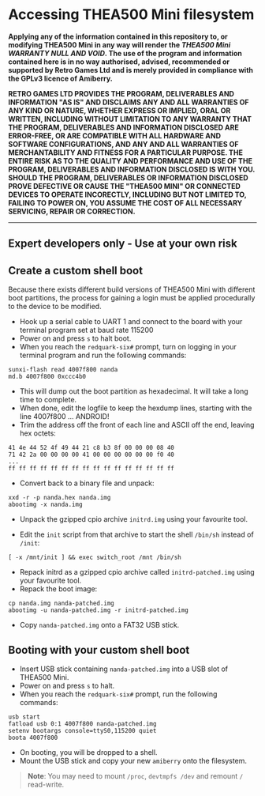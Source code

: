 # Accessing THEA500 Mini filesystem

**Applying any of the information contained in this repository to, or modifying THEA500 Mini in any way will render the
_THEA500 Mini WARRANTY NULL AND VOID_. The use of the program and information contained here is in no way authorised,
advised, recommended or supported by Retro Games Ltd and is merely provided in compliance with the GPLv3 licence of Amiberry.**

**RETRO GAMES LTD PROVIDES THE PROGRAM, DELIVERABLES AND INFORMATION "AS IS" AND
DISCLAIMS ANY AND ALL WARRANTIES OF ANY KIND OR NATURE, WHETHER EXPRESS OR
IMPLIED, ORAL OR WRITTEN, INCLUDING WITHOUT LIMITATION TO ANY WARRANTY THAT
THE PROGRAM, DELIVERABLES AND INFORMATION DISCLOSED ARE ERROR-FREE,
OR ARE COMPATIBLE WITH ALL HARDWARE AND SOFTWARE CONFIGURATIONS, AND ANY AND
ALL WARRANTIES OF MERCHANTABILITY AND FITNESS FOR A PARTICULAR PURPOSE.
THE ENTIRE RISK AS TO THE QUALITY AND PERFORMANCE AND USE OF THE PROGRAM, DELIVERABLES AND
INFORMATION DISCLOSED IS WITH YOU. SHOULD THE PROGRAM, DELIVERABLES OR INFORMATION
DISCLOSED PROVE DEFECTIVE OR CAUSE THE "THEA500 MINI" OR CONNECTED DEVICES TO OPERATE
INCORECTLY, INCLUDING BUT NOT LIMITED TO, FAILING TO POWER ON, YOU ASSUME THE COST OF ALL
NECESSARY SERVICING, REPAIR OR CORRECTION.**

---

## Expert developers only - Use at your own risk
## Create a custom shell boot

Because there exists different build versions of THEA500 Mini with different boot partitions, the process for gaining a
login must be applied procedurally to the device to be modified.

- Hook up a serial cable to UART 1 and connect to the board with your terminal program set at baud rate 115200
- Power on and press `s` to halt boot.
- When you reach the `redquark-six#` prompt, turn on logging in your terminal program and run the following commands:

```
sunxi-flash read 4007f800 nanda
md.b 4007f800 0xccc4b0
```

- This will dump out the boot partition as hexadecimal. It will take a long time to complete.
- When done, edit the logfile to keep the hexdump lines, starting with the line 4007f800 ... ANDROID!
- Trim the address off the front of each line and ASCII off the end, leaving hex octets:

```
41 4e 44 52 4f 49 44 21 c8 b3 8f 00 00 00 08 40
71 42 2a 00 00 00 00 41 00 00 00 00 00 00 f0 40
...
ff ff ff ff ff ff ff ff ff ff ff ff ff ff ff ff
```

- Convert back to a binary file and unpack:

```
xxd -r -p nanda.hex nanda.img
abootimg -x nanda.img 
```

- Unpack the gzipped cpio archive `initrd.img` using your favourite tool.

- Edit the `init` script from that archive to start the shell `/bin/sh` instead of `/init`:

```
[ -x /mnt/init ] && exec switch_root /mnt /bin/sh
```

- Repack initrd as a gzipped cpio archive called `initrd-patched.img` using your favourite tool.
- Repack the boot image:

```
cp nanda.img nanda-patched.img
abootimg -u nanda-patched.img -r initrd-patched.img
```
- Copy `nanda-patched.img` onto a FAT32 USB stick.

## Booting with your custom shell boot

- Insert USB stick containing `nanda-patched.img` into a USB slot of THEA500 Mini.
- Power on and press `s` to halt.
- When you reach the `redquark-six#` prompt, run the following commands:

```
usb start
fatload usb 0:1 4007f800 nanda-patched.img
setenv bootargs console=ttyS0,115200 quiet
boota 4007f800
```

- On booting, you will be dropped to a shell.
- Mount the USB stick and copy your new `amiberry` onto the filesystem.

> **Note**: You may need to mount `/proc`, `devtmpfs /dev` and remount `/` read-write.
